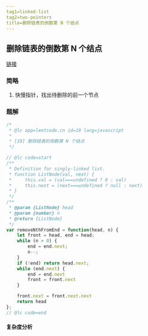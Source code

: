 ```yaml
---
tag1=linked-list
tag2=two-pointers
title=删除链表的倒数第 N 个结点
---
```


## 删除链表的倒数第 N 个结点

[链接](https://leetcode.cn/problems/remove-nth-node-from-end-of-list/description/)


### 简略
1. 快慢指针，找出待删除的前一个节点

### 题解

```js
/*
 * @lc app=leetcode.cn id=19 lang=javascript
 *
 * [19] 删除链表的倒数第 N 个结点
 */

// @lc code=start
/**
 * Definition for singly-linked list.
 * function ListNode(val, next) {
 *     this.val = (val===undefined ? 0 : val)
 *     this.next = (next===undefined ? null : next)
 * }
 */
/**
 * @param {ListNode} head
 * @param {number} n
 * @return {ListNode}
 */
var removeNthFromEnd = function(head, n) {
    let front = head, end = head;
    while (n > 0) {
        end = end.next;
        n--;
    }
    if (!end) return head.next;
    while (end.next) {
        end = end.next
        front = front.next
    }

    front.next = front.next.next
    return head
};
// @lc code=end


```

#### 复杂度分析